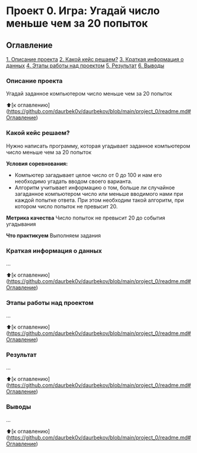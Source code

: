 # Проект 0. Игра: Угадай число меньше чем за 20 попыток

## Оглавление
[1. Описание проекта](https://github.com/daurbek0v/daurbekov/blob/main/project_0/readme.md#Описание-проекта)
[2. Какой кейс решаем?](https://github.com/daurbek0v/daurbekov/blob/main/project_0/readme.md#Какой-кейс-решаем?)
[3. Краткая информация о данных](https://github.com/daurbek0v/daurbekov/blob/main/project_0/readme.md#Краткая-информация-о-данных)
[4. Этапы работы над проектом](https://github.com/daurbek0v/daurbekov/blob/main/project_0/readme.md#Этапы-работы-над-проектом)
[5. Результат](https://github.com/daurbek0v/daurbekov/blob/main/project_0/readme.md#Результат)
[6. Выводы](https://github.com/daurbek0v/daurbekov/blob/main/project_0/readme.md#Выводы)

### Описание проекта
Угадай заданное компьютером число меньше чем за 20 попыток

:arrow_up:[к оглавлению] (https://github.com/daurbek0v/daurbekov/blob/main/project_0/readme.md#Оглавление)

### Какой кейс решаем?
Нужно написать программу, которая угадывает заданное компьютером число меньше чем за 20 попыток

**Условия соревнования:**
- Компьютер загадывает целое число от 0 до 100 и нам его необходимо угадать вводом своего варианта. 
- Алгоритм учитывает информацию о том, больше ли случайное загаданное компьютером число или меньше вводимого нами при каждой попытке ответа. При этом необходим такой алгоритм, при котором число попыток не превысит 20.

**Метрика качества**
Число попыток не превысит 20 до события угадывания

**Что практикуем**
Выполняем задания

### Краткая информация о данных
...

:arrow_up:[к оглавлению] (https://github.com/daurbek0v/daurbekov/blob/main/project_0/readme.md#Оглавление)

### Этапы работы над проектом
...

:arrow_up:[к оглавлению] (https://github.com/daurbek0v/daurbekov/blob/main/project_0/readme.md#Оглавление)

### Результат
...

:arrow_up:[к оглавлению] (https://github.com/daurbek0v/daurbekov/blob/main/project_0/readme.md#Оглавление)

### Выводы
...

:arrow_up:[к оглавлению] (https://github.com/daurbek0v/daurbekov/blob/main/project_0/readme.md#Оглавление)